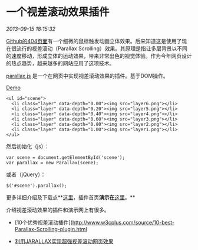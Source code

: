 # 一个视差滚动效果插件
*2013-09-15 18:15:32*


[Github的404页面](http://github.com/404)有一个细微的鼠标触发动画立体效果。后来知道这是使用了现在很流行的视差滚动（Parallax Scrolling）效果。其原理是指让多层背景以不同的速度移动，形成立体的运动效果，带来非常出色的视觉体验。作为今年网页设计的热点趋势，越来越多的网站应用了这项技术。

[parallax.js](http://wagerfield.github.io/parallax/) 是一个在网页中实现视差滚动效果的插件。基于DOM操作。

[Demo](http://huangyang.me/demo/parallax-master/)

    <ul id="scene">
      <li class="layer" data-depth="0.00"><img src="layer6.png"></li>
      <li class="layer" data-depth="0.20"><img src="layer5.png"></li>
      <li class="layer" data-depth="0.40"><img src="layer4.png"></li>
      <li class="layer" data-depth="0.60"><img src="layer3.png"></li>
      <li class="layer" data-depth="0.80"><img src="layer2.png"></li>
      <li class="layer" data-depth="1.00"><img src="layer1.png"></li>
    </ul>

然后初始化（js）：

    var scene = document.getElementById('scene');
    var parallax = new Parallax(scene);

或者（jQuery）：

    $('#scene').parallax();

更多详细介绍及下载点**[这里](https://github.com/wagerfield/parallax)，插件首页**演示在**[这里](http://wagerfield.github.io/parallax/)。**

介绍视差滚动效果的插件和演示网上有很多。

*   [10个优秀视差滚动插件](http://www.w3cplus.com/source/10-best-Parallax-Scrolling-plugin.html

*   [利用JARALLAX实现超强视差滚动网页效果](http://www.jiawin.com/jarallax-visual-scroll/)